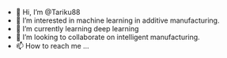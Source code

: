 - 👋 Hi, I’m @Tariku88
- 👀 I’m interested in machine learning in additive manufacturing.
- 🌱 I’m currently learning deep learning
- 💞️ I’m looking to collaborate on intelligent manufacturing.
- 📫 How to reach me ...

<!---
Tariku88/Tariku88 is a ✨ special ✨ repository because its `README.md` (this file) appears on your GitHub profile.
You can click the Preview link to take a look at your changes.
--->
